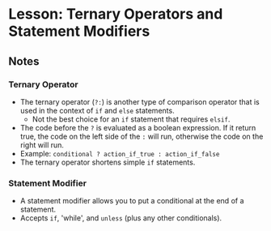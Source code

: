 # Lesson: Ternary Operators and Statement Modifiers

## Notes

### Ternary Operator

- The ternary operator (`?:`) is another type of comparison operator that is used in the context of `if` and `else` statements.
  - Not the best choice for an `if` statement that requires `elsif`.
- The code before the `?` is evaluated as a boolean expression. If it return true, the code on the left side of the `:` will run, otherwise the code on the right will run.
- Example: `conditional ? action_if_true : action_if_false`
- The ternary operator shortens simple `if` statements.

### Statement Modifier

- A statement modifier allows you to put a conditional at the end of a statement.
- Accepts `if`, 'while', and `unless` (plus any other conditionals).
